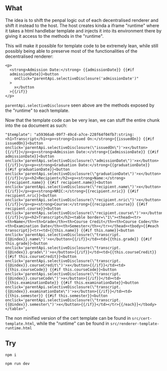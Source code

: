## What
The idea is to shift the penpal logic out of each decentralised renderer and shift it instead to the host. 
The host creates kinda a iframe "runtime" where it takes a html handlebar template and injects it into its environment there by giving it access to the methods in the "runtime".

This will make it possible for template code to be extremely lean, while still possibly being able to preserve most of the functionalities of the decentralised renderer:
```
<p>
  <strong>Admission Date:</strong> {{admissionDate}} {{#if
  admissionDate}}<button
    onClick="parentApi.selectiveDisclosure('admissionDate')"
  >
    x</button
  >{{/if}}
</p>
```

`parentApi.selectiveDisclosure` seen above are the methods exposed by the "runtime" to each template.

Now that the template code can be very lean, we can stuff the entire chunk into the oa document as such:
```
"$template": "a59366a8-09f7-49cd-a7ce-228f64f04fb7:string:<h1>Transcript</h1><p><strong>Issued On:</strong>{{issuedOn}} {{#if issuedOn}}<button onclick='parentApi.selectiveDisclosure(\"issuedOn\")'>x</button>{{/if}}</p><p><strong>Admission Date:</strong>{{admissionDate}} {{#if admissionDate}}<button onclick='parentApi.selectiveDisclosure(\"admissionDate\")'>x</button>{{/if}}</p><p><strong>Graduation Date:</strong>{{graduationDate}} {{#if graduationDate}}<button onclick='parentApi.selectiveDisclosure(\"graduationDate\")'>x</button>{{/if}}</p><h2>Recipient</h2><p><strong>Name:</strong>{{recipient.name}} {{#if recipient.name}}<button onclick='parentApi.selectiveDisclosure(\"recipient.name\")'>x</button>{{/if}}</p><p><strong>NRIC:</strong>{{recipient.nric}} {{#if recipient.nric}}<button onclick='parentApi.selectiveDisclosure(\"recipient.nric\")'>x</button>{{/if}}</p><p><strong>Course:</strong>{{recipient.course}} {{#if recipient.course}}<button onclick='parentApi.selectiveDisclosure(\"recipient.course\")'>x</button>{{/if}}</p><h2>Transcript</h2><table border=\"1\"><thead><tr><th>Name</th><th>Grade</th><th>Course Credit</th><th>Course Code</th><th>Examination Date</th><th>Semester</th></tr></thead><tbody>{{#each transcript}}<tr><td>{{this.name}} {{#if this.name}}<button onclick='parentApi.selectiveDisclosure(\"transcript.{{@index}}.name\")'>x</button>{{/if}}</td><td>{{this.grade}} {{#if this.grade}}<button onclick='parentApi.selectiveDisclosure(\"transcript.{{@index}}.grade\")'>x</button>{{/if}}</td><td>{{this.courseCredit}} {{#if this.courseCredit}}<button onclick='parentApi.selectiveDisclosure(\"transcript.{{@index}}.courseCredit\")'>x</button>{{/if}}</td><td>{{this.courseCode}} {{#if this.courseCode}}<button onclick='parentApi.selectiveDisclosure(\"transcript.{{@index}}.courseCode\")'>x</button>{{/if}}</td><td>{{this.examinationDate}} {{#if this.examinationDate}}<button onclick='parentApi.selectiveDisclosure(\"transcript.{{@index}}.examinationDate\")'>x</button>{{/if}}</td><td>{{this.semester}} {{#if this.semester}}<button onclick='parentApi.selectiveDisclosure(\"transcript.{{@index}}.semester\")'>x</button>{{/if}}</td></tr>{{/each}}</tbody></table>",
```
The non minified version of the cert template can be found in `src/cert-template.html`, while the "runtime" can be found in `src/renderer-template-runtime.html`

## Try
```
npm i

npm run dev
```
